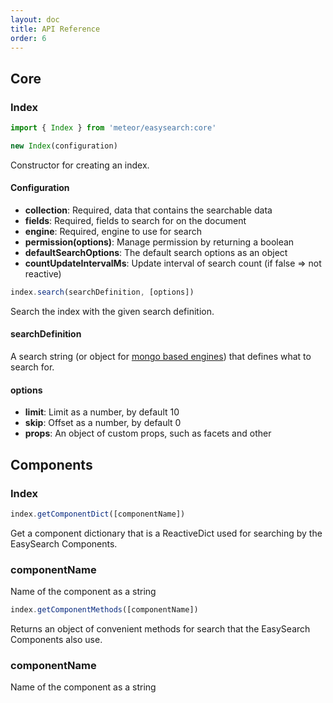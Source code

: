 ```yaml
---
layout: doc
title: API Reference
order: 6
---
```


## Core

### Index

```javascript
import { Index } from 'meteor/easysearch:core'

new Index(configuration)
```

Constructor for creating an index.

#### Configuration

* __collection__: Required, data that contains the searchable data
* __fields__: Required, fields to search for on the document
* __engine__: Required, engine to use for search
* __permission(options)__: Manage permission by returning a boolean
* __defaultSearchOptions__: The default search options as an object
* __countUpdateIntervalMs__: Update interval of search count (if false => not reactive)

```javascript
index.search(searchDefinition, [options])
```

Search the index with the given search definition.

#### searchDefinition

A search string (or object for [mongo based engines](../engines/)) that defines what to search for.

#### options

* __limit__: Limit as a number, by default 10
* __skip__:  Offset as a number, by default 0
* __props__: An object of custom props, such as facets and other

## Components

### Index

```javascript
index.getComponentDict([componentName])
```

Get a component dictionary that is a ReactiveDict used for searching by the EasySearch Components.

### componentName

Name of the component as a string

```javascript
index.getComponentMethods([componentName])
```

Returns an object of convenient methods for search that the EasySearch Components also use.

### componentName

Name of the component as a string
